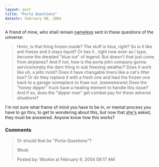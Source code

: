 ```yaml
---
layout: post
title: "Porta Questions"
datestr: February 08, 2004
---
```


A friend of mine, who shall remain <acronym title="Rachelle">nameless</acronym> sent in these questions of the universe:
<blockquote>Hmm, is that thing frozen inside? The stuff is blue, right? So is it like anti freeze and it stays liquid? Or has it , right now even as I type,  become the dreaded "blue ice" of legend. But doesn't that just come from airplanes? And if not, how is the porta john company gonna service/empty the darn thing in sub freezing weather? Does it work like uh, a  jello mold? Does it have changable liners like a cat's litter box? Or do they replace it with a fresh one and haul the frozen one back to a garage someplace to thaw out. (eeeeeewww) Does the "honey dipper" truck have a heating element to handle this issue? And if so, does the "dipper man" get combat pay for these adverse situations?</blockquote>

I'm not sure what frame of mind you have to be in, or mental process you have to go thru, to get to wondering about this, but now that <acronym title="Rachelle">she's</acronym> asked, they must be answered.  Anyone know how this works?

### Comments

<blockquote>
Or should that be "Porta-Questions"?

Wook
<div class="post-meta">Posted by: Wookie at February  9, 2004 09:17 AM</div> </blockquote>

